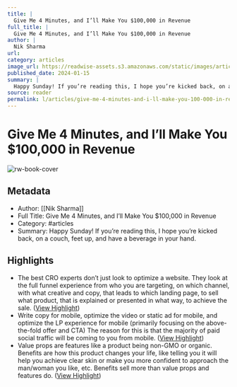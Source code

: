 ```yaml
---
title: |
  Give Me 4 Minutes, and I’ll Make You $100,000 in Revenue
full_title: |
  Give Me 4 Minutes, and I’ll Make You $100,000 in Revenue
author: |
  Nik Sharma
url: 
category: articles
image_url: https://readwise-assets.s3.amazonaws.com/static/images/article3.5c705a01b476.png
published_date: 2024-01-15
summary: |
  Happy Sunday! If you’re reading this, I hope you’re kicked back, on a couch, feet up, and have a beverage in your hand.
source: reader
permalink: l/articles/give-me-4-minutes-and-i-ll-make-you-100-000-in-revenue
---
```

# Give Me 4 Minutes, and I’ll Make You $100,000 in Revenue

![rw-book-cover](https://readwise-assets.s3.amazonaws.com/static/images/article3.5c705a01b476.png)

## Metadata
- Author: [[Nik Sharma]]
- Full Title: Give Me 4 Minutes, and I’ll Make You $100,000 in Revenue
- Category: #articles
- Summary: Happy Sunday! If you’re reading this, I hope you’re kicked back, on a couch, feet up, and have a beverage in your hand.

## Highlights
- The best CRO experts don’t just look to optimize a website. They look at the full funnel experience from who you are targeting, on which channel, with what creative and copy, that leads to which landing page, to sell what product, that is explained or presented in what way, to achieve the sale. ([View Highlight](https://read.readwise.io/read/01hm66pecj57cv53hpdmhy2299))
- Write copy for mobile, optimize the video or static ad for mobile, and optimize the LP experience for mobile (primarily focusing on the above-the-fold offer and CTA) The reason for this is that the majority of paid social traffic will be coming to you from mobile. ([View Highlight](https://read.readwise.io/read/01hm66q3nm118r03bfcen4ajjv))
- Value props are features like a product being non-GMO or organic. Benefits are how this product changes your life, like telling you it will help you achieve clear skin or make you more confident to approach the man/woman you like, etc. Benefits sell more than value props and features do. ([View Highlight](https://read.readwise.io/read/01hm66rq6fvvk20x7pzyfhfshm))


